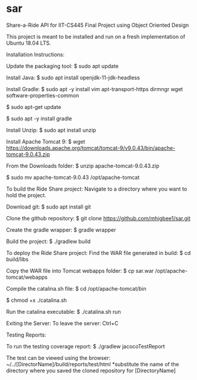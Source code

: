 # sar
Share-a-Ride API for IIT-CS445 Final Project using Object Oriented Design

This project is meant to be installed and run on a fresh implementation of Ubuntu 18.04 LTS.

Installation Instructions:

Update the packaging tool:
$ sudo apt update

Install Java:
$ sudo apt install openjdk-11-jdk-headless

Install Gradle:
$ sudo apt -y install vim apt-transport-https dirmngr wget software-properties-common

$ sudo apt-get update

$ sudo apt -y install gradle


Install Unzip:
$ sudo apt install unzip


Install Apache Tomcat 9:
$ wget https://downloads.apache.org/tomcat/tomcat-9/v9.0.43/bin/apache-tomcat-9.0.43.zip


From the Downloads folder:
$ unzip apache-tomcat-9.0.43.zip

$ sudo mv apache-tomcat-9.0.43 /opt/apache-tomcat


To build the Ride Share project:
Navigate to a directory where you want to hold the project.

Download git:
$ sudo apt install git

Clone the github repository:
$ git clone https://github.com/mhigbee1/sar.git

Create the gradle wrapper:
$ gradle wrapper

Build the project:
$ ./gradlew build


To deploy the Ride Share project:
Find the WAR file generated in build:
$ cd build/libs

Copy the WAR file into Tomcat webapps folder:
$ cp sar.war /opt/apache-tomcat/webapps

Compile the catalina.sh file:
$ cd /opt/apache-tomcat/bin

$ chmod +x ./catalina.sh

Run the catalina executable:
$ ./catalina.sh run


Exiting the Server:
To leave the server:
Ctrl+C


Testing Reports:

To run the testing coverage report:
$ ./gradlew jacocoTestReport

The test can be viewed using the browser:
~/../[DirectorName]/build/reports/test/html
*substitute the name of the directory where you saved the cloned repository for [DirectoryName]


